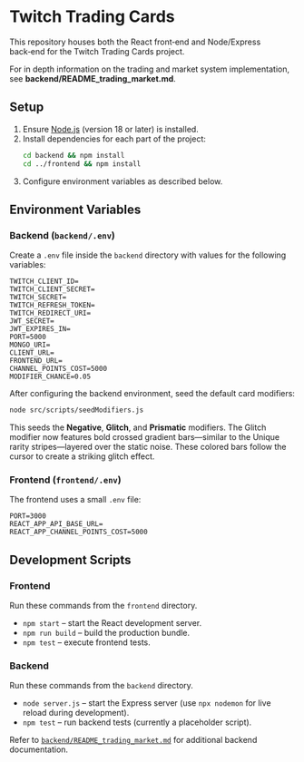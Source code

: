 # Twitch Trading Cards

This repository houses both the React front‑end and Node/Express back‑end for the Twitch Trading Cards project.

For in depth information on the trading and market system implementation, see **backend/README_trading_market.md**.

## Setup

1. Ensure [Node.js](https://nodejs.org/) (version 18 or later) is installed.
2. Install dependencies for each part of the project:
   ```bash
   cd backend && npm install
   cd ../frontend && npm install
   ```
3. Configure environment variables as described below.

## Environment Variables

### Backend (`backend/.env`)
Create a `.env` file inside the `backend` directory with values for the following variables:

```
TWITCH_CLIENT_ID=
TWITCH_CLIENT_SECRET=
TWITCH_SECRET=
TWITCH_REFRESH_TOKEN=
TWITCH_REDIRECT_URI=
JWT_SECRET=
JWT_EXPIRES_IN=
PORT=5000
MONGO_URI=
CLIENT_URL=
FRONTEND_URL=
CHANNEL_POINTS_COST=5000
MODIFIER_CHANCE=0.05
```

After configuring the backend environment, seed the default card modifiers:

```bash
node src/scripts/seedModifiers.js
```
This seeds the **Negative**, **Glitch**, and **Prismatic** modifiers. The Glitch modifier now features
bold crossed gradient bars—similar to the Unique rarity stripes—layered over the static noise.
These colored bars follow the cursor to create a striking glitch effect.

### Frontend (`frontend/.env`)
The frontend uses a small `.env` file:

```
PORT=3000
REACT_APP_API_BASE_URL=
REACT_APP_CHANNEL_POINTS_COST=5000
```

## Development Scripts

### Frontend
Run these commands from the `frontend` directory.

- `npm start` – start the React development server.
- `npm run build` – build the production bundle.
- `npm test` – execute frontend tests.

### Backend
Run these commands from the `backend` directory.

- `node server.js` – start the Express server (use `npx nodemon` for live reload during development).
- `npm test` – run backend tests (currently a placeholder script).

Refer to [`backend/README_trading_market.md`](backend/README_trading_market.md) for additional backend documentation.

